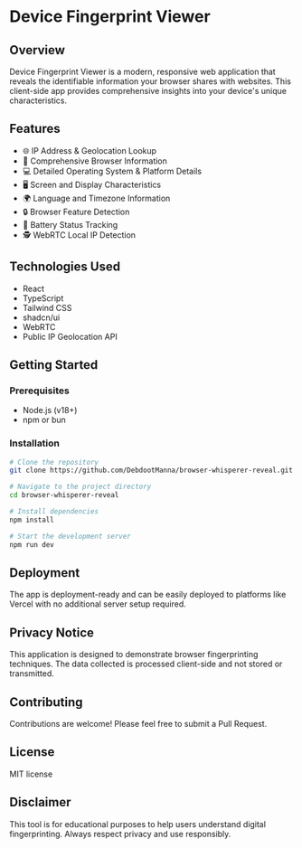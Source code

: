 
# Device Fingerprint Viewer

## Overview

Device Fingerprint Viewer is a modern, responsive web application that reveals the identifiable information your browser shares with websites. This client-side app provides comprehensive insights into your device's unique characteristics.

## Features

- 🌐 IP Address & Geolocation Lookup
- 🌈 Comprehensive Browser Information
- 💻 Detailed Operating System & Platform Details
- 🖥️ Screen and Display Characteristics
- 🌍 Language and Timezone Information
- 🔒 Browser Feature Detection
- 🔋 Battery Status Tracking
- 🕵️ WebRTC Local IP Detection

## Technologies Used

- React
- TypeScript
- Tailwind CSS
- shadcn/ui
- WebRTC
- Public IP Geolocation API

## Getting Started

### Prerequisites

- Node.js (v18+)
- npm or bun

### Installation

```bash
# Clone the repository
git clone https://github.com/DebdootManna/browser-whisperer-reveal.git

# Navigate to the project directory
cd browser-whisperer-reveal

# Install dependencies
npm install

# Start the development server
npm run dev
```

## Deployment

The app is deployment-ready and can be easily deployed to platforms like Vercel with no additional server setup required.

## Privacy Notice

This application is designed to demonstrate browser fingerprinting techniques. The data collected is processed client-side and not stored or transmitted.

## Contributing

Contributions are welcome! Please feel free to submit a Pull Request.

## License

MIT license

## Disclaimer

This tool is for educational purposes to help users understand digital fingerprinting. Always respect privacy and use responsibly.
